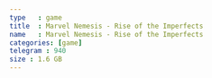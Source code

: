```yaml
---
type   : game
title  : Marvel Nemesis - Rise of the Imperfects
name   : Marvel Nemesis - Rise of the Imperfects
categories: [game]
telegram : 940
size : 1.6 GB
---
```



